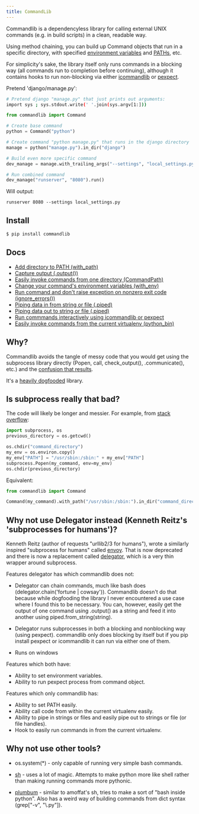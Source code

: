 ```yaml
---
title: CommandLib
---
```



Commandlib is a dependencyless library for calling external UNIX commands
(e.g. in build scripts) in a clean, readable way.

Using method chaining, you can build up Command objects that run in a specific
directory, with specified [environment variables](using/alpha/environment-variables)
and [PATHs](using/alpha/add-directory-to-path), etc.

For simplicity's sake, the library itself only runs commands in a blocking
way (all commands run to completion before continuing), although it contains
hooks to run non-blocking via either [icommandlib](https://github.com/crdoconnor/icommandlib)
or [pexpect](https://pexpect.readthedocs.io/en/stable/).



Pretend 'django/manage.py':
```bash
# Pretend django "manage.py" that just prints out arguments:
import sys ; sys.stdout.write(' '.join(sys.argv[1:]))

```

```python
from commandlib import Command

# Create base command
python = Command("python")

# Create command "python manage.py" that runs in the django directory
manage = python("manage.py").in_dir("django")

# Build even more specific command
dev_manage = manage.with_trailing_args("--settings", "local_settings.py")

```



```python
# Run combined command
dev_manage("runserver", "8080").run()

```

Will output:
```
runserver 8080 --settings local_settings.py
```






## Install

```sh
$ pip install commandlib
```

## Docs

- [Add directory to PATH (with_path)](using/alpha/add-directory-to-path)
- [Capture output (.output())](using/alpha/capture-output)
- [Easily invoke commands from one directory (CommandPath)](using/alpha/command-path)
- [Change your command's environment variables (with_env)](using/alpha/environment-variables)
- [Run command and don't raise exception on nonzero exit code (ignore_errors())](using/alpha/ignore-nonzero-exit-codes)
- [Piping data in from string or file (.piped)](using/alpha/pipe-data-in)
- [Piping data out to string or file (.piped)](using/alpha/pipe-data-out)
- [Run commmands interactively using icommandlib or pexpect](using/alpha/run-interactively)
- [Easily invoke commands from the current virtualenv (python_bin)](using/alpha/use-current-python-environment)



## Why?

Commandlib avoids the tangle of messy code that you would
get using the subprocess library directly (Popen, call, check_output(), .communicate(), etc.)
and the [confusion that results](https://stackoverflow.com/questions/89228/calling-an-external-command-in-python).

It's a [heavily dogfooded](https://hitchdev.com/approach/contributing/extreme-dogfooding) library.

## Is subprocess really that bad?

The code will likely be longer and messier. For example, from [stack overflow](https://stackoverflow.com/questions/2231227/python-subprocess-popen-with-a-modified-environment):

```python
import subprocess, os
previous_directory = os.getcwd()

os.chdir("command_directory")
my_env = os.environ.copy()
my_env["PATH"] = "/usr/sbin:/sbin:" + my_env["PATH"]
subprocess.Popen(my_command, env=my_env)
os.chdir(previous_directory)
```

Equivalent:

```python
from commandlib import Command

Command(my_command).with_path("/usr/sbin:/sbin:").in_dir("command_directory").run()
```

## Why not use Delegator instead (Kenneth Reitz's 'subprocesses for humans')?

Kenneth Reitz (author of requests "urllib2/3 for humans"), wrote a similarly inspired "subprocess for humans"
called [envoy](https://github.com/kennethreitz/envoy). That is now deprecated and there is now a replacement called [delegator](https://github.com/kennethreitz/delegator.py), which is a very thin
wrapper around subprocess.

Features delegator has which commandlib does not:

* Delegator can chain commands, much like bash does (delegator.chain('fortune | cowsay')). Commandlib doesn't do that because while dogfooding the library I never encountered a use case where I found this to be necessary. You can, however, easily get the output of one command using .output() as a string and feed it into another using piped.from_string(string).

* Delegator runs subprocesses in both a blocking and nonblocking way (using pexpect). commandlib only does blocking by itself but if you pip install pexpect or icommandlib it can run via either one of them.

* Runs on windows

Features which both have:

* Ability to set environment variables.
* Ability to run pexpect process from command object.

Features which only commandlib has:

* Ability to set PATH easily.
* Ability call code from within the current virtualenv easily.
* Ability to pipe in strings or files and easily pipe out to strings or file (or file handles).
* Hook to easily run commands in from the current virtualenv.

## Why not use other tools?

* os.system(*) - only capable of running very simple bash commands.

* [sh](https://amoffat.github.io/sh/) - uses a lot of magic. Attempts to make python more like shell rather than making running commands more pythonic.

* [plumbum](https://plumbum.readthedocs.io/en/latest/) - similar to amoffat's sh, tries to make a sort of "bash inside python". Also has a weird way of building commands from dict syntax (grep["-v", "\\.py"]).